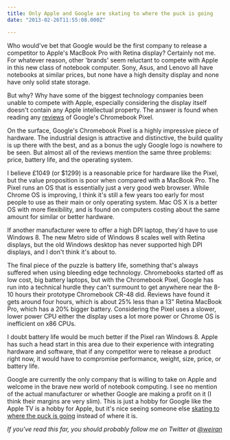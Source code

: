 ```yaml
---
title: Only Apple and Google are skating to where the puck is going
date: "2013-02-26T11:55:08.000Z"

---
```


Who would've bet that Google would be the first company to release a competitor to Apple's MacBook Pro with Retina display? Certainly not me. For whatever reason, other 'brands' seem reluctant to compete with Apple in this new class of notebook computer. Sony, Asus, and Lenovo all have notebooks at similar prices, but none have a high density display and none have only solid state storage.

But why? Why have some of the biggest technology companies been unable to compete with Apple, especially considering the display itself doesn't contain any Apple intellectual property. The answer is found when reading any [reviews](http://www.theverge.com/2013/2/25/4023830/google-chromebook-pixel-review) of Google's Chromebook Pixel.

On the surface, Google's Chromebook Pixel is a highly impressive piece of hardware. The industrial design is attractive and distinctive, the build quality is up there with the best, and as a bonus the ugly Google logo is nowhere to be seen. But almost all of the reviews mention the same three problems: price, battery life, and the operating system.

I believe £1049 (or $1299) is a reasonable price for hardware like the Pixel, but the value proposition is poor when compared with a MacBook Pro. The Pixel runs an OS that is essentially just a very good web browser. While Chrome OS is improving, I think it's still a few years too early for most people to use as their main or only operating system. Mac OS X is a better OS with more flexibility, and is found on computers costing about the same amount for similar or better hardware.

If another manufacturer were to offer a high DPI laptop, they'd have to use Windows 8. The new Metro side of Windows 8 scales well with Retina displays, but the old Windows desktop has never supported high DPI displays, and I don't think it's about to.

The final piece of the puzzle is battery life, something that's always suffered when using bleeding edge technology. Chromebooks started off as low cost, big battery laptops, but with the Chromebook Pixel, Google has run into a technical hurdle they can't surmount to get anywhere near the 8-10 hours their prototype Chromebook CR-48 did. Reviews have found it gets around four hours, which is about 25% less than a 13" Retina MacBook Pro, which has a 20% bigger battery. Considering the Pixel uses a slower, lower power CPU either the display uses a lot more power or Chrome OS is inefficient on x86 CPUs.

I doubt battery life would be much better if the Pixel ran Windows 8. Apple has such a head start in this area due to their experience with integrating hardware and software, that if any competitor were to release a product right now, it would have to compromise performance, weight, size, price, or battery life.

Google are currently the only company that is willing to take on Apple and welcome in the brave new world of notebook computing. I see no mention of the actual manufacturer or whether Google are making a profit on it (I think their margins are very slim). This is just a hobby for Google like the Apple TV is a hobby for Apple, but it's nice seeing someone else [skating to where the puck is going](http://37signals.com/svn/posts/2752-a-good-hockey-player-plays-where-the-puck) instead of where it is.

_If you've read this far, you should probably follow me on Twitter at [@weiran](https://twitter.com/weiran)_
